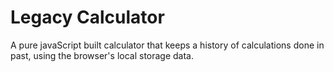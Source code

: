 # Legacy Calculator

A pure javaScript built calculator that keeps a history of calculations done in past, using the browser's local storage data.
